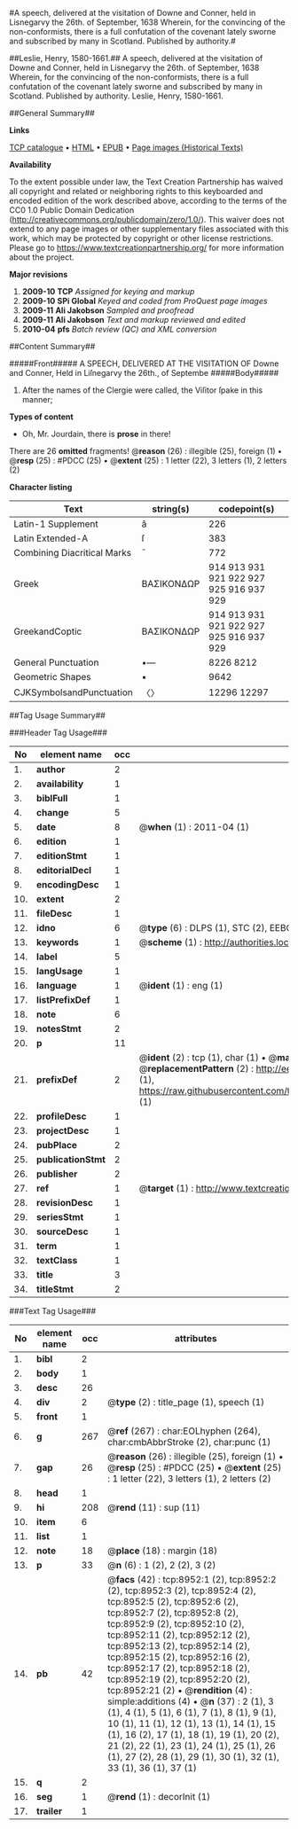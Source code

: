 #A speech, delivered at the visitation of Downe and Conner, held in Lisnegarvy the 26th. of September, 1638 Wherein, for the convincing of the non-conformists, there is a full confutation of the covenant lately sworne and subscribed by many in Scotland. Published by authority.#

##Leslie, Henry, 1580-1661.##
A speech, delivered at the visitation of Downe and Conner, held in Lisnegarvy the 26th. of September, 1638 Wherein, for the convincing of the non-conformists, there is a full confutation of the covenant lately sworne and subscribed by many in Scotland. Published by authority.
Leslie, Henry, 1580-1661.

##General Summary##

**Links**

[TCP catalogue](http://www.ota.ox.ac.uk/tcp/)  • 
[HTML](http://tei.it.ox.ac.uk/tcp/Texts-HTML/free/A05/A05344.html)  • 
[EPUB](http://tei.it.ox.ac.uk/tcp/Texts-EPUB/free/A05/A05344.epub) • 
[Page images (Historical Texts)](https://historicaltexts.jisc.ac.uk/eebo-99844163e)

**Availability**

To the extent possible under law, the Text Creation Partnership has waived all copyright and related or neighboring rights to this keyboarded and encoded edition of the work described above, according to the terms of the CC0 1.0 Public Domain Dedication (http://creativecommons.org/publicdomain/zero/1.0/). This waiver does not extend to any page images or other supplementary files associated with this work, which may be protected by copyright or other license restrictions. Please go to https://www.textcreationpartnership.org/ for more information about the project.

**Major revisions**

1. __2009-10__ __TCP__ *Assigned for keying and markup*
1. __2009-10__ __SPi Global__ *Keyed and coded from ProQuest page images*
1. __2009-11__ __Ali Jakobson__ *Sampled and proofread*
1. __2009-11__ __Ali Jakobson__ *Text and markup reviewed and edited*
1. __2010-04__ __pfs__ *Batch review (QC) and XML conversion*

##Content Summary##

#####Front#####
A SPEECH, DELIVERED AT THE VISITATION OF Downe and Conner, Held in Liſnegarvy the 26th., of Septembe
#####Body#####

1. After the names of the Clergie were called, the Viſitor ſpake in this manner;

**Types of content**

  * Oh, Mr. Jourdain, there is **prose** in there!

There are 26 **omitted** fragments! 
 @__reason__ (26) : illegible (25), foreign (1)  •  @__resp__ (25) : #PDCC (25)  •  @__extent__ (25) : 1 letter (22), 3 letters (1), 2 letters (2)

**Character listing**


|Text|string(s)|codepoint(s)|
|---|---|---|
|Latin-1 Supplement|â|226|
|Latin Extended-A|ſ|383|
|Combining             Diacritical Marks|̄|772|
|Greek|ΒΑΣΙΚΟΝΔΩΡ|914 913 931 921 922 927 925 916 937 929|
|GreekandCoptic|ΒΑΣΙΚΟΝΔΩΡ|914 913 931 921 922 927 925 916 937 929|
|General Punctuation|•—|8226 8212|
|Geometric Shapes|▪|9642|
|CJKSymbolsandPunctuation|〈〉|12296 12297|

##Tag Usage Summary##

###Header Tag Usage###

|No|element name|occ|attributes|
|---|---|---|---|
|1.|__author__|2||
|2.|__availability__|1||
|3.|__biblFull__|1||
|4.|__change__|5||
|5.|__date__|8| @__when__ (1) : 2011-04 (1)|
|6.|__edition__|1||
|7.|__editionStmt__|1||
|8.|__editorialDecl__|1||
|9.|__encodingDesc__|1||
|10.|__extent__|2||
|11.|__fileDesc__|1||
|12.|__idno__|6| @__type__ (6) : DLPS (1), STC (2), EEBO-CITATION (1), PROQUEST (1), VID (1)|
|13.|__keywords__|1| @__scheme__ (1) : http://authorities.loc.gov/ (1)|
|14.|__label__|5||
|15.|__langUsage__|1||
|16.|__language__|1| @__ident__ (1) : eng (1)|
|17.|__listPrefixDef__|1||
|18.|__note__|6||
|19.|__notesStmt__|2||
|20.|__p__|11||
|21.|__prefixDef__|2| @__ident__ (2) : tcp (1), char (1)  •  @__matchPattern__ (2) : ([0-9\-]+):([0-9IVX]+) (1), (.+) (1)  •  @__replacementPattern__ (2) : http://eebo.chadwyck.com/downloadtiff?vid=$1&page=$2 (1), https://raw.githubusercontent.com/textcreationpartnership/Texts/master/tcpchars.xml#$1 (1)|
|22.|__profileDesc__|1||
|23.|__projectDesc__|1||
|24.|__pubPlace__|2||
|25.|__publicationStmt__|2||
|26.|__publisher__|2||
|27.|__ref__|1| @__target__ (1) : http://www.textcreationpartnership.org/docs/. (1)|
|28.|__revisionDesc__|1||
|29.|__seriesStmt__|1||
|30.|__sourceDesc__|1||
|31.|__term__|1||
|32.|__textClass__|1||
|33.|__title__|3||
|34.|__titleStmt__|2||


###Text Tag Usage###

|No|element name|occ|attributes|
|---|---|---|---|
|1.|__bibl__|2||
|2.|__body__|1||
|3.|__desc__|26||
|4.|__div__|2| @__type__ (2) : title_page (1), speech (1)|
|5.|__front__|1||
|6.|__g__|267| @__ref__ (267) : char:EOLhyphen (264), char:cmbAbbrStroke (2), char:punc (1)|
|7.|__gap__|26| @__reason__ (26) : illegible (25), foreign (1)  •  @__resp__ (25) : #PDCC (25)  •  @__extent__ (25) : 1 letter (22), 3 letters (1), 2 letters (2)|
|8.|__head__|1||
|9.|__hi__|208| @__rend__ (11) : sup (11)|
|10.|__item__|6||
|11.|__list__|1||
|12.|__note__|18| @__place__ (18) : margin (18)|
|13.|__p__|33| @__n__ (6) : 1 (2), 2 (2), 3 (2)|
|14.|__pb__|42| @__facs__ (42) : tcp:8952:1 (2), tcp:8952:2 (2), tcp:8952:3 (2), tcp:8952:4 (2), tcp:8952:5 (2), tcp:8952:6 (2), tcp:8952:7 (2), tcp:8952:8 (2), tcp:8952:9 (2), tcp:8952:10 (2), tcp:8952:11 (2), tcp:8952:12 (2), tcp:8952:13 (2), tcp:8952:14 (2), tcp:8952:15 (2), tcp:8952:16 (2), tcp:8952:17 (2), tcp:8952:18 (2), tcp:8952:19 (2), tcp:8952:20 (2), tcp:8952:21 (2)  •  @__rendition__ (4) : simple:additions (4)  •  @__n__ (37) : 2 (1), 3 (1), 4 (1), 5 (1), 6 (1), 7 (1), 8 (1), 9 (1), 10 (1), 11 (1), 12 (1), 13 (1), 14 (1), 15 (1), 16 (2), 17 (1), 18 (1), 19 (1), 20 (2), 21 (2), 22 (1), 23 (1), 24 (1), 25 (1), 26 (1), 27 (2), 28 (1), 29 (1), 30 (1), 32 (1), 33 (1), 36 (1), 37 (1)|
|15.|__q__|2||
|16.|__seg__|1| @__rend__ (1) : decorInit (1)|
|17.|__trailer__|1||
